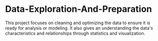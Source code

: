 # Data-Exploration-And-Preparation
This project focuses on cleaning and optimizing the data to ensure it is ready for analysis or modeling. It also gives an understanding the data's characteristics and relationships through statistics and visualization.

